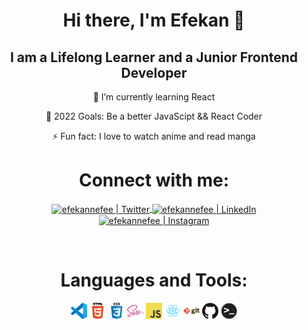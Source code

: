
<h1 align="center">Hi there, I'm Efekan 👋</h1>
<h2 align="center">I am a Lifelong Learner and a Junior Frontend Developer</h2>

<p align="center">🌱 I’m currently learning React</p>
<p align="center">🥅 2022 Goals: Be a better JavaScipt && React Coder</p>
<p align="center">⚡ Fun fact: I love to watch anime and read manga</p>


<h1 align="center">Connect with me:</h1>
<p align="center">
  <a href = "https://twitter.com/efekannefee">
      <img align="center" alt="efekannefee | Twitter" width="32px" src="https://cdn.jsdelivr.net/npm/simple-icons@v3/icons/twitter.svg" />
  </a>

  <a href = "https://www.instagram.com/efekannefee/">
    <img align="center" alt="efekannefee | LinkedIn" width="32px" src="https://cdn.jsdelivr.net/npm/simple-icons@v3/icons/linkedin.svg" />
  </a>

  <a href = "https://www.linkedin.com/in/efekan-efe/">
    <img align="center" alt="efekannefee | Instagram" width="32px" src="https://cdn.jsdelivr.net/npm/simple-icons@v3/icons/instagram.svg" />
  </a>
</p>



<br />

<h1 align="center">Languages and Tools:</h1>

<p align="center">
<img align="center" alt="Visual Studio Code" width="26px" src="https://raw.githubusercontent.com/github/explore/80688e429a7d4ef2fca1e82350fe8e3517d3494d/topics/visual-studio-code/visual-studio-code.png" />
<img align="center" alt="HTML5" width="26px" src="https://raw.githubusercontent.com/github/explore/80688e429a7d4ef2fca1e82350fe8e3517d3494d/topics/html/html.png" />
<img align="center" alt="CSS3" width="26px" src="https://raw.githubusercontent.com/github/explore/80688e429a7d4ef2fca1e82350fe8e3517d3494d/topics/css/css.png" />
<img align="center" alt="Sass" width="26px" src="https://raw.githubusercontent.com/github/explore/80688e429a7d4ef2fca1e82350fe8e3517d3494d/topics/sass/sass.png" />
<img align="center" alt="JavaScript" width="26px" src="https://raw.githubusercontent.com/github/explore/80688e429a7d4ef2fca1e82350fe8e3517d3494d/topics/javascript/javascript.png" />
<img align="center" alt="React" width="26px" src="https://raw.githubusercontent.com/github/explore/80688e429a7d4ef2fca1e82350fe8e3517d3494d/topics/react/react.png" />
<img align="center" alt="Git" width="26px" src="https://raw.githubusercontent.com/github/explore/80688e429a7d4ef2fca1e82350fe8e3517d3494d/topics/git/git.png" />
<img align="center" alt="GitHub" width="26px" src="https://raw.githubusercontent.com/github/explore/78df643247d429f6cc873026c0622819ad797942/topics/github/github.png" />
<img align="center" alt="Terminal" width="26px" src="https://raw.githubusercontent.com/github/explore/80688e429a7d4ef2fca1e82350fe8e3517d3494d/topics/terminal/terminal.png" />
</p>
<br />
